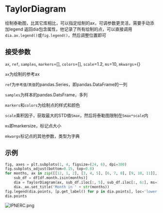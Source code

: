 # TaylorDiagram
绘制泰勒图，比其它库相比，可以指定绘制的ax，可调参数更灵活，需要手动添加legend
返回dia包含属性，他记录了所有绘制的点，可以直接调用`dia.ax.legend()`或`fig.legend()`，然后调整位置即可
## 接受参数
`ax`, `ref`, `samples`, `markers`=[], `colors`=[], `scale`=1.2, `ms`=10, `mkwargs`={}

`ax`为绘制的参考ax

`ref`为`参考值`/`真值`的pandas.Series，即pandas.DataFrame的一列

`samples`为样本的pandas.DatsFrame，多列

`markers`和`colors`为绘制点的样式和颜色

`scale`乘积因子，获取最大的STD值`Smax`，然后将泰勒图限制在`Smax*scale`内

`ms`即markersize，标记点大小

`mkwargs`标记点的其他参数，类型为字典

## 示例
```python
fig, axes = plt.subplots(1, 4, figsize=(24, 6), dpi=300)
fig.subplots_adjust(bottom=0.15, top=0.8)
for months, ax in zip([[12, 1, 2], [3, 4, 5], [6, 7, 8], [9, 10, 11]], axes):
    sub_df = df[df.month.isin(months)]
    dia = TaylorDiagram(ax, sub_df.iloc[:, 5], sub_df.iloc[:, 6:], ms=12, mkwargs=dict(markeredgecolor='none'))
    dia._ax.set_title('Month in ' + str(months))
fig.legend(dia.points, [p.get_label() for p in dia.points], loc='lower center', ncol=7, frameon=False, bbox_to_anchor=(0.1, 0, 0.8, 0.1))
dia.points
```
![IPNERC.png](https://s3.jpg.cm/2021/06/16/IPNERC.png)

